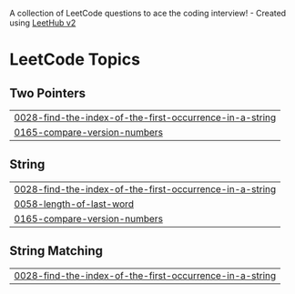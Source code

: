 A collection of LeetCode questions to ace the coding interview! - Created using [LeetHub v2](https://github.com/arunbhardwaj/LeetHub-2.0)
<!---LeetCode Topics Start-->
# LeetCode Topics
## Two Pointers
|  |
| ------- |
| [0028-find-the-index-of-the-first-occurrence-in-a-string](https://github.com/hariprasanth-05/Leet_problems/tree/master/0028-find-the-index-of-the-first-occurrence-in-a-string) |
| [0165-compare-version-numbers](https://github.com/hariprasanth-05/Leet_problems/tree/master/0165-compare-version-numbers) |
## String
|  |
| ------- |
| [0028-find-the-index-of-the-first-occurrence-in-a-string](https://github.com/hariprasanth-05/Leet_problems/tree/master/0028-find-the-index-of-the-first-occurrence-in-a-string) |
| [0058-length-of-last-word](https://github.com/hariprasanth-05/Leet_problems/tree/master/0058-length-of-last-word) |
| [0165-compare-version-numbers](https://github.com/hariprasanth-05/Leet_problems/tree/master/0165-compare-version-numbers) |
## String Matching
|  |
| ------- |
| [0028-find-the-index-of-the-first-occurrence-in-a-string](https://github.com/hariprasanth-05/Leet_problems/tree/master/0028-find-the-index-of-the-first-occurrence-in-a-string) |
<!---LeetCode Topics End-->